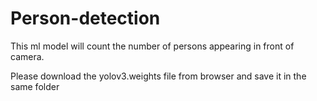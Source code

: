 # Person-detection
This ml model will count the number of persons appearing in front of camera.









Please download the yolov3.weights file from browser and save it in the same folder
